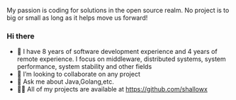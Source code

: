 My passion is coding for solutions in the open source realm. No project is to big or small as long as it helps move us forward!
### Hi there  

- 🌱 I have 8 years of software development experience and 4 years of remote experience. I focus on middleware, distributed systems, system performance, system stability and other fields
- 👯  I’m looking to collaborate on any project
- 💬 Ask me about Java,Golang,etc.
- 👨‍💻 All of my projects are available at https://github.com/shallowx
